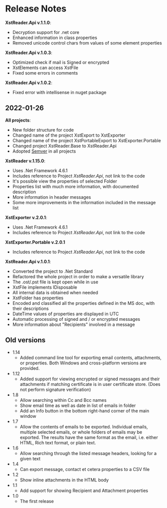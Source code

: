 # Release Notes
**XstReader.Api v.1.1.0**:
* Decryption support for .net core
* Enhanced information in class properties
* Removed unicode control chars from values of some element properties 

**XstReader.Api v.1.0.3**:
* Optimized check if mail is Signed or encrypted
* XstElements can access XstFile
* Fixed some errors in comments

**XstReader.Api v.1.0.2**:
* Fixed error with intellisense in nuget package

## 2022-01-26
**All projects**:
* New folder structure for code
* Changed name of the project XstExport to XstExporter
* Changed name of the project XstPortableExport to XstExporter.Portable
* Changed project XstReader.Base to XstReader.Api
* Adopted [Semver](https://semver.org/) in all projects

**XstReader v.1.15.0**:
* Uses .Net Framework 4.6.1
* Includes reference to Project *XstReader.Api*, not link to the code
* It's possible view the properties of selected Folder
* Properties list with much more information, with documented description
* More information in header messages
* Some more improvements in the information included in the message list

**XstExporter v.2.0.1**:
* Uses .Net Framework 4.6.1
* Includes reference to Project *XstReader.Api*, not link to the code

**XstExporter.Portable v.2.0.1**
* Includes reference to Project *XstReader.Api*, not link to the code

**XstReader.Api v.1.0.1**:
* Converted the project to .Net Standard
* Refactored the whole project in order to make a versatile library
* The .ost/.pst file is kept open while in use
* XstFile implements IDisposable
* All internal data is obtained when needed
* XstFolder has properties
* Encoded and classified all the properties defined in the MS doc, with their descriptions
* DateTime values of properties are displayed in UTC
* Automatic processing of signed and / or encrypted messages
* More information about "Recipients" involved in a message

## Old versions

* 1.14
    * Added command line tool for exporting email contents, attachments, or properties. Both Windows and cross-platform versions are provided.
* 1.12
    * Added support for viewing encrypted or signed messages and their attachments if matching certificate is in user certificate store. (Does not perform signature verification)
* 1.8
    * Allow searching within Cc and Bcc names
    * Show email time as well as date in list of emails in folder
    * Add an Info button in the bottom right-hand corner of the main window
* 1.7
    * Allow the contents of emails to be exported. Individual emails, multiple selected emails, or whole folders of emails may be exported. The results have the same format as the email, i.e. either HTML, Rich text format, or plain text.  
* 1.6
    * Allow searching through the listed message headers, looking for a given text
* 1.4
    * Can export message, contact et cetera properties to a CSV file 
* 1.2
    * Show inline attachments in the HTML body 
* 1.1
    * Add support for showing Recipient and Attachment properties
* 1.0
    * The first release




